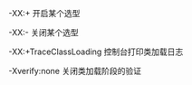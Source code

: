 -XX:+<optioins> 开启某个选型

-XX:-<optioins> 关闭某个选型



-XX:+TraceClassLoading   控制台打印类加载日志

-Xverify:none  关闭类加载阶段的验证

